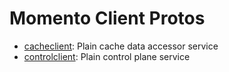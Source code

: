 # Momento Client Protos

* [cacheclient](proto/cacheclient.proto): Plain cache data accessor service
* [controlclient](proto/controlclient.proto): Plain control plane service 

